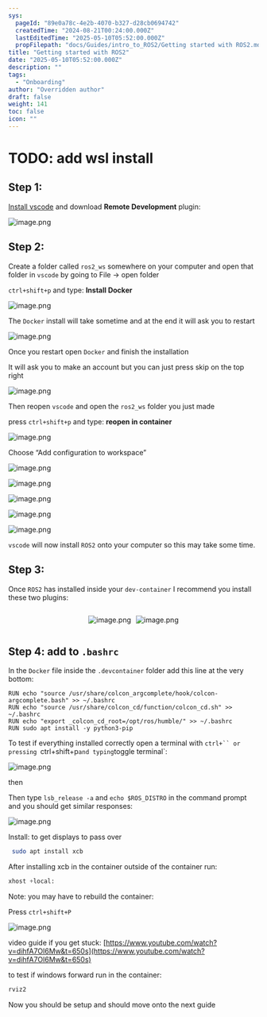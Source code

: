 ```yaml
---
sys:
  pageId: "89e0a78c-4e2b-4070-b327-d28cb0694742"
  createdTime: "2024-08-21T00:24:00.000Z"
  lastEditedTime: "2025-05-10T05:52:00.000Z"
  propFilepath: "docs/Guides/intro_to_ROS2/Getting started with ROS2.md"
title: "Getting started with ROS2"
date: "2025-05-10T05:52:00.000Z"
description: ""
tags:
  - "Onboarding"
author: "Overridden author"
draft: false
weight: 141
toc: false
icon: ""
---
```


# TODO: add wsl install

## Step 1:

[Install vscode](https://code.visualstudio.com/download) and download **Remote Development** plugin:

![image.png](https://prod-files-secure.s3.us-west-2.amazonaws.com/d518164a-d88e-44d1-a4ee-3adb3bd8bce0/efb52993-1881-4a40-b95e-6f020334f022/image.png?X-Amz-Algorithm=AWS4-HMAC-SHA256&X-Amz-Content-Sha256=UNSIGNED-PAYLOAD&X-Amz-Credential=ASIAZI2LB466YQ3KR645%2F20250624%2Fus-west-2%2Fs3%2Faws4_request&X-Amz-Date=20250624T210821Z&X-Amz-Expires=3600&X-Amz-Security-Token=IQoJb3JpZ2luX2VjEDwaCXVzLXdlc3QtMiJGMEQCIAfMhIrL6rOeDkgtLQFBCK2sVaBiRIiSS6%2FiyOmrNmHrAiBwXmnuzLyRsUl%2Bf0Kl6%2F%2BW3JuxVTN1SWUZX%2FxLYsibkir%2FAwg1EAAaDDYzNzQyMzE4MzgwNSIMuyoD78FWqVg%2Bh9DcKtwDsUOqUIlOhSVBmEH1oc3h6YKFkeFPiL7ksjvhgI2EiBZksNjrRXr%2F2IuImYJw5T5BZgucyhyUlAofvKsPBGdf6Lw8ZrBfTtyQL2OeQg4HhO0ozvgT6pz0jHh1PJSL5Nrcx2azHXTuMBepPrmAsc4Lwx3TZCs%2B5FpGU5VOlzLkHCA%2BO59bkqY3Zk41hg6KHQp9pRsgG1dsv8NhkCPOAGpODfH2i0U8i379xqXi2%2FyqKRGrJ9i2u4oq4XDaneYWWPj3k8IF1bqQG5gJ3HDql4M0PvGF3sdsaAZXRi5omyBBw%2BAzXRy%2B7Maic3Jj4kv7kP6dRIveAoUJblSIBMdwc1mZNvKg%2Fuw4QGy4skjhQ7obUnCorXpcGj%2F5HbOa%2Bkl9Abh09E4GB4b0JRACSK3eAmFGbeXTR8mNGZPxNerWt5C%2Frd9SueZ2bkK%2FvjTrfTYdwYL2mpRlHl%2B%2FBLcz2BcJ%2BGWsSMKl6GCZuBWF7jDUSwidF%2BY2KI7sYKPooRKuEj6SW%2BEWV4%2BP%2FI2Nh4%2FbUH4m2Dk3udxGmFr6q67FJ9SLgODQnAhgwSHGIYqa6agfVgjvOXbXumHIQiY%2FeqoOrLlVZ7vhQ5LowWrjhIenbxvEV0Kqalc1ewfur3BPR937Ll0wxYvswgY6pgG31efQJpoc6ZwrBcBsXHn02ABdsLToBB61Z4SeTA5IOs1T2KPiRoLAA5pSh2oacYJbBkRl9v7q9pHQvOfeMJmSth5weVJRmceOQUqak6WEeFzDyQDHcuX8P3HxTjZfAOPum6xm46cY1TYX9cntwWTpbQ8I7OiWK0IF1rs8UsISA8GTnErqy3R2Y9i5RxxxiNyL3FR6c7kYHDorkmm5mePcT6d1F9vY&X-Amz-Signature=526d598d7fba61d25572a389cd87c05605b07fedc6bf8ffc41a85644e5760387&X-Amz-SignedHeaders=host&x-amz-checksum-mode=ENABLED&x-id=GetObject)

## Step 2:

Create a folder called `ros2_ws` somewhere on your computer and open that folder in `vscode` by going to File → open folder 

`ctrl+shift+p` and type: **Install Docker**

![image.png](https://prod-files-secure.s3.us-west-2.amazonaws.com/d518164a-d88e-44d1-a4ee-3adb3bd8bce0/2269dc0e-1cd5-47ff-bceb-c04ad9b2eab0/image.png?X-Amz-Algorithm=AWS4-HMAC-SHA256&X-Amz-Content-Sha256=UNSIGNED-PAYLOAD&X-Amz-Credential=ASIAZI2LB466YQ3KR645%2F20250624%2Fus-west-2%2Fs3%2Faws4_request&X-Amz-Date=20250624T210821Z&X-Amz-Expires=3600&X-Amz-Security-Token=IQoJb3JpZ2luX2VjEDwaCXVzLXdlc3QtMiJGMEQCIAfMhIrL6rOeDkgtLQFBCK2sVaBiRIiSS6%2FiyOmrNmHrAiBwXmnuzLyRsUl%2Bf0Kl6%2F%2BW3JuxVTN1SWUZX%2FxLYsibkir%2FAwg1EAAaDDYzNzQyMzE4MzgwNSIMuyoD78FWqVg%2Bh9DcKtwDsUOqUIlOhSVBmEH1oc3h6YKFkeFPiL7ksjvhgI2EiBZksNjrRXr%2F2IuImYJw5T5BZgucyhyUlAofvKsPBGdf6Lw8ZrBfTtyQL2OeQg4HhO0ozvgT6pz0jHh1PJSL5Nrcx2azHXTuMBepPrmAsc4Lwx3TZCs%2B5FpGU5VOlzLkHCA%2BO59bkqY3Zk41hg6KHQp9pRsgG1dsv8NhkCPOAGpODfH2i0U8i379xqXi2%2FyqKRGrJ9i2u4oq4XDaneYWWPj3k8IF1bqQG5gJ3HDql4M0PvGF3sdsaAZXRi5omyBBw%2BAzXRy%2B7Maic3Jj4kv7kP6dRIveAoUJblSIBMdwc1mZNvKg%2Fuw4QGy4skjhQ7obUnCorXpcGj%2F5HbOa%2Bkl9Abh09E4GB4b0JRACSK3eAmFGbeXTR8mNGZPxNerWt5C%2Frd9SueZ2bkK%2FvjTrfTYdwYL2mpRlHl%2B%2FBLcz2BcJ%2BGWsSMKl6GCZuBWF7jDUSwidF%2BY2KI7sYKPooRKuEj6SW%2BEWV4%2BP%2FI2Nh4%2FbUH4m2Dk3udxGmFr6q67FJ9SLgODQnAhgwSHGIYqa6agfVgjvOXbXumHIQiY%2FeqoOrLlVZ7vhQ5LowWrjhIenbxvEV0Kqalc1ewfur3BPR937Ll0wxYvswgY6pgG31efQJpoc6ZwrBcBsXHn02ABdsLToBB61Z4SeTA5IOs1T2KPiRoLAA5pSh2oacYJbBkRl9v7q9pHQvOfeMJmSth5weVJRmceOQUqak6WEeFzDyQDHcuX8P3HxTjZfAOPum6xm46cY1TYX9cntwWTpbQ8I7OiWK0IF1rs8UsISA8GTnErqy3R2Y9i5RxxxiNyL3FR6c7kYHDorkmm5mePcT6d1F9vY&X-Amz-Signature=e7ea65fd875a209fca6ff543e7ec1232a2143a873d95741fc0c0ce115dd82b86&X-Amz-SignedHeaders=host&x-amz-checksum-mode=ENABLED&x-id=GetObject)

The `Docker` install will take sometime and at the end it will ask you to restart

![image.png](https://prod-files-secure.s3.us-west-2.amazonaws.com/d518164a-d88e-44d1-a4ee-3adb3bd8bce0/ed233f78-be33-4b1f-b89c-9c346c0e961e/image.png?X-Amz-Algorithm=AWS4-HMAC-SHA256&X-Amz-Content-Sha256=UNSIGNED-PAYLOAD&X-Amz-Credential=ASIAZI2LB466YQ3KR645%2F20250624%2Fus-west-2%2Fs3%2Faws4_request&X-Amz-Date=20250624T210821Z&X-Amz-Expires=3600&X-Amz-Security-Token=IQoJb3JpZ2luX2VjEDwaCXVzLXdlc3QtMiJGMEQCIAfMhIrL6rOeDkgtLQFBCK2sVaBiRIiSS6%2FiyOmrNmHrAiBwXmnuzLyRsUl%2Bf0Kl6%2F%2BW3JuxVTN1SWUZX%2FxLYsibkir%2FAwg1EAAaDDYzNzQyMzE4MzgwNSIMuyoD78FWqVg%2Bh9DcKtwDsUOqUIlOhSVBmEH1oc3h6YKFkeFPiL7ksjvhgI2EiBZksNjrRXr%2F2IuImYJw5T5BZgucyhyUlAofvKsPBGdf6Lw8ZrBfTtyQL2OeQg4HhO0ozvgT6pz0jHh1PJSL5Nrcx2azHXTuMBepPrmAsc4Lwx3TZCs%2B5FpGU5VOlzLkHCA%2BO59bkqY3Zk41hg6KHQp9pRsgG1dsv8NhkCPOAGpODfH2i0U8i379xqXi2%2FyqKRGrJ9i2u4oq4XDaneYWWPj3k8IF1bqQG5gJ3HDql4M0PvGF3sdsaAZXRi5omyBBw%2BAzXRy%2B7Maic3Jj4kv7kP6dRIveAoUJblSIBMdwc1mZNvKg%2Fuw4QGy4skjhQ7obUnCorXpcGj%2F5HbOa%2Bkl9Abh09E4GB4b0JRACSK3eAmFGbeXTR8mNGZPxNerWt5C%2Frd9SueZ2bkK%2FvjTrfTYdwYL2mpRlHl%2B%2FBLcz2BcJ%2BGWsSMKl6GCZuBWF7jDUSwidF%2BY2KI7sYKPooRKuEj6SW%2BEWV4%2BP%2FI2Nh4%2FbUH4m2Dk3udxGmFr6q67FJ9SLgODQnAhgwSHGIYqa6agfVgjvOXbXumHIQiY%2FeqoOrLlVZ7vhQ5LowWrjhIenbxvEV0Kqalc1ewfur3BPR937Ll0wxYvswgY6pgG31efQJpoc6ZwrBcBsXHn02ABdsLToBB61Z4SeTA5IOs1T2KPiRoLAA5pSh2oacYJbBkRl9v7q9pHQvOfeMJmSth5weVJRmceOQUqak6WEeFzDyQDHcuX8P3HxTjZfAOPum6xm46cY1TYX9cntwWTpbQ8I7OiWK0IF1rs8UsISA8GTnErqy3R2Y9i5RxxxiNyL3FR6c7kYHDorkmm5mePcT6d1F9vY&X-Amz-Signature=054f409b13fbfaaeb6b7caac47257349ff21cda417553420a42864b54850fe15&X-Amz-SignedHeaders=host&x-amz-checksum-mode=ENABLED&x-id=GetObject)

Once you restart open `Docker` and finish the installation

It will ask you to make an account but you can just press skip on the top right

![image.png](https://prod-files-secure.s3.us-west-2.amazonaws.com/d518164a-d88e-44d1-a4ee-3adb3bd8bce0/21010ad9-1659-4fd9-9f59-9932a09b2a3d/image.png?X-Amz-Algorithm=AWS4-HMAC-SHA256&X-Amz-Content-Sha256=UNSIGNED-PAYLOAD&X-Amz-Credential=ASIAZI2LB466YQ3KR645%2F20250624%2Fus-west-2%2Fs3%2Faws4_request&X-Amz-Date=20250624T210821Z&X-Amz-Expires=3600&X-Amz-Security-Token=IQoJb3JpZ2luX2VjEDwaCXVzLXdlc3QtMiJGMEQCIAfMhIrL6rOeDkgtLQFBCK2sVaBiRIiSS6%2FiyOmrNmHrAiBwXmnuzLyRsUl%2Bf0Kl6%2F%2BW3JuxVTN1SWUZX%2FxLYsibkir%2FAwg1EAAaDDYzNzQyMzE4MzgwNSIMuyoD78FWqVg%2Bh9DcKtwDsUOqUIlOhSVBmEH1oc3h6YKFkeFPiL7ksjvhgI2EiBZksNjrRXr%2F2IuImYJw5T5BZgucyhyUlAofvKsPBGdf6Lw8ZrBfTtyQL2OeQg4HhO0ozvgT6pz0jHh1PJSL5Nrcx2azHXTuMBepPrmAsc4Lwx3TZCs%2B5FpGU5VOlzLkHCA%2BO59bkqY3Zk41hg6KHQp9pRsgG1dsv8NhkCPOAGpODfH2i0U8i379xqXi2%2FyqKRGrJ9i2u4oq4XDaneYWWPj3k8IF1bqQG5gJ3HDql4M0PvGF3sdsaAZXRi5omyBBw%2BAzXRy%2B7Maic3Jj4kv7kP6dRIveAoUJblSIBMdwc1mZNvKg%2Fuw4QGy4skjhQ7obUnCorXpcGj%2F5HbOa%2Bkl9Abh09E4GB4b0JRACSK3eAmFGbeXTR8mNGZPxNerWt5C%2Frd9SueZ2bkK%2FvjTrfTYdwYL2mpRlHl%2B%2FBLcz2BcJ%2BGWsSMKl6GCZuBWF7jDUSwidF%2BY2KI7sYKPooRKuEj6SW%2BEWV4%2BP%2FI2Nh4%2FbUH4m2Dk3udxGmFr6q67FJ9SLgODQnAhgwSHGIYqa6agfVgjvOXbXumHIQiY%2FeqoOrLlVZ7vhQ5LowWrjhIenbxvEV0Kqalc1ewfur3BPR937Ll0wxYvswgY6pgG31efQJpoc6ZwrBcBsXHn02ABdsLToBB61Z4SeTA5IOs1T2KPiRoLAA5pSh2oacYJbBkRl9v7q9pHQvOfeMJmSth5weVJRmceOQUqak6WEeFzDyQDHcuX8P3HxTjZfAOPum6xm46cY1TYX9cntwWTpbQ8I7OiWK0IF1rs8UsISA8GTnErqy3R2Y9i5RxxxiNyL3FR6c7kYHDorkmm5mePcT6d1F9vY&X-Amz-Signature=64e0f17ce8786beaba69286c35ff93f15a4ddb4265ba981856c75d567133a3cb&X-Amz-SignedHeaders=host&x-amz-checksum-mode=ENABLED&x-id=GetObject)

Then reopen `vscode` and open the `ros2_ws` folder you just made

press `ctrl+shift+p` and type: **reopen in container**

![image.png](https://prod-files-secure.s3.us-west-2.amazonaws.com/d518164a-d88e-44d1-a4ee-3adb3bd8bce0/4e93b8c2-41ad-488c-8095-c74205196118/image.png?X-Amz-Algorithm=AWS4-HMAC-SHA256&X-Amz-Content-Sha256=UNSIGNED-PAYLOAD&X-Amz-Credential=ASIAZI2LB466YQ3KR645%2F20250624%2Fus-west-2%2Fs3%2Faws4_request&X-Amz-Date=20250624T210821Z&X-Amz-Expires=3600&X-Amz-Security-Token=IQoJb3JpZ2luX2VjEDwaCXVzLXdlc3QtMiJGMEQCIAfMhIrL6rOeDkgtLQFBCK2sVaBiRIiSS6%2FiyOmrNmHrAiBwXmnuzLyRsUl%2Bf0Kl6%2F%2BW3JuxVTN1SWUZX%2FxLYsibkir%2FAwg1EAAaDDYzNzQyMzE4MzgwNSIMuyoD78FWqVg%2Bh9DcKtwDsUOqUIlOhSVBmEH1oc3h6YKFkeFPiL7ksjvhgI2EiBZksNjrRXr%2F2IuImYJw5T5BZgucyhyUlAofvKsPBGdf6Lw8ZrBfTtyQL2OeQg4HhO0ozvgT6pz0jHh1PJSL5Nrcx2azHXTuMBepPrmAsc4Lwx3TZCs%2B5FpGU5VOlzLkHCA%2BO59bkqY3Zk41hg6KHQp9pRsgG1dsv8NhkCPOAGpODfH2i0U8i379xqXi2%2FyqKRGrJ9i2u4oq4XDaneYWWPj3k8IF1bqQG5gJ3HDql4M0PvGF3sdsaAZXRi5omyBBw%2BAzXRy%2B7Maic3Jj4kv7kP6dRIveAoUJblSIBMdwc1mZNvKg%2Fuw4QGy4skjhQ7obUnCorXpcGj%2F5HbOa%2Bkl9Abh09E4GB4b0JRACSK3eAmFGbeXTR8mNGZPxNerWt5C%2Frd9SueZ2bkK%2FvjTrfTYdwYL2mpRlHl%2B%2FBLcz2BcJ%2BGWsSMKl6GCZuBWF7jDUSwidF%2BY2KI7sYKPooRKuEj6SW%2BEWV4%2BP%2FI2Nh4%2FbUH4m2Dk3udxGmFr6q67FJ9SLgODQnAhgwSHGIYqa6agfVgjvOXbXumHIQiY%2FeqoOrLlVZ7vhQ5LowWrjhIenbxvEV0Kqalc1ewfur3BPR937Ll0wxYvswgY6pgG31efQJpoc6ZwrBcBsXHn02ABdsLToBB61Z4SeTA5IOs1T2KPiRoLAA5pSh2oacYJbBkRl9v7q9pHQvOfeMJmSth5weVJRmceOQUqak6WEeFzDyQDHcuX8P3HxTjZfAOPum6xm46cY1TYX9cntwWTpbQ8I7OiWK0IF1rs8UsISA8GTnErqy3R2Y9i5RxxxiNyL3FR6c7kYHDorkmm5mePcT6d1F9vY&X-Amz-Signature=cde20631b7ba51d28a4900e98310fc8eb511b5729dfdbb93310166c230d0c2ed&X-Amz-SignedHeaders=host&x-amz-checksum-mode=ENABLED&x-id=GetObject)

Choose “Add configuration to workspace”

![image.png](https://prod-files-secure.s3.us-west-2.amazonaws.com/d518164a-d88e-44d1-a4ee-3adb3bd8bce0/9560b282-5060-4989-ba37-97e7b2c22476/image.png?X-Amz-Algorithm=AWS4-HMAC-SHA256&X-Amz-Content-Sha256=UNSIGNED-PAYLOAD&X-Amz-Credential=ASIAZI2LB466YQ3KR645%2F20250624%2Fus-west-2%2Fs3%2Faws4_request&X-Amz-Date=20250624T210821Z&X-Amz-Expires=3600&X-Amz-Security-Token=IQoJb3JpZ2luX2VjEDwaCXVzLXdlc3QtMiJGMEQCIAfMhIrL6rOeDkgtLQFBCK2sVaBiRIiSS6%2FiyOmrNmHrAiBwXmnuzLyRsUl%2Bf0Kl6%2F%2BW3JuxVTN1SWUZX%2FxLYsibkir%2FAwg1EAAaDDYzNzQyMzE4MzgwNSIMuyoD78FWqVg%2Bh9DcKtwDsUOqUIlOhSVBmEH1oc3h6YKFkeFPiL7ksjvhgI2EiBZksNjrRXr%2F2IuImYJw5T5BZgucyhyUlAofvKsPBGdf6Lw8ZrBfTtyQL2OeQg4HhO0ozvgT6pz0jHh1PJSL5Nrcx2azHXTuMBepPrmAsc4Lwx3TZCs%2B5FpGU5VOlzLkHCA%2BO59bkqY3Zk41hg6KHQp9pRsgG1dsv8NhkCPOAGpODfH2i0U8i379xqXi2%2FyqKRGrJ9i2u4oq4XDaneYWWPj3k8IF1bqQG5gJ3HDql4M0PvGF3sdsaAZXRi5omyBBw%2BAzXRy%2B7Maic3Jj4kv7kP6dRIveAoUJblSIBMdwc1mZNvKg%2Fuw4QGy4skjhQ7obUnCorXpcGj%2F5HbOa%2Bkl9Abh09E4GB4b0JRACSK3eAmFGbeXTR8mNGZPxNerWt5C%2Frd9SueZ2bkK%2FvjTrfTYdwYL2mpRlHl%2B%2FBLcz2BcJ%2BGWsSMKl6GCZuBWF7jDUSwidF%2BY2KI7sYKPooRKuEj6SW%2BEWV4%2BP%2FI2Nh4%2FbUH4m2Dk3udxGmFr6q67FJ9SLgODQnAhgwSHGIYqa6agfVgjvOXbXumHIQiY%2FeqoOrLlVZ7vhQ5LowWrjhIenbxvEV0Kqalc1ewfur3BPR937Ll0wxYvswgY6pgG31efQJpoc6ZwrBcBsXHn02ABdsLToBB61Z4SeTA5IOs1T2KPiRoLAA5pSh2oacYJbBkRl9v7q9pHQvOfeMJmSth5weVJRmceOQUqak6WEeFzDyQDHcuX8P3HxTjZfAOPum6xm46cY1TYX9cntwWTpbQ8I7OiWK0IF1rs8UsISA8GTnErqy3R2Y9i5RxxxiNyL3FR6c7kYHDorkmm5mePcT6d1F9vY&X-Amz-Signature=85f9a201c6024b09a8c4329879cf23cfe7fcb7d3ed7613661e75af6c37d15baf&X-Amz-SignedHeaders=host&x-amz-checksum-mode=ENABLED&x-id=GetObject)

![image.png](https://prod-files-secure.s3.us-west-2.amazonaws.com/d518164a-d88e-44d1-a4ee-3adb3bd8bce0/2ee63f81-886b-48e8-a553-dc6e5eac99e4/image.png?X-Amz-Algorithm=AWS4-HMAC-SHA256&X-Amz-Content-Sha256=UNSIGNED-PAYLOAD&X-Amz-Credential=ASIAZI2LB466YQ3KR645%2F20250624%2Fus-west-2%2Fs3%2Faws4_request&X-Amz-Date=20250624T210821Z&X-Amz-Expires=3600&X-Amz-Security-Token=IQoJb3JpZ2luX2VjEDwaCXVzLXdlc3QtMiJGMEQCIAfMhIrL6rOeDkgtLQFBCK2sVaBiRIiSS6%2FiyOmrNmHrAiBwXmnuzLyRsUl%2Bf0Kl6%2F%2BW3JuxVTN1SWUZX%2FxLYsibkir%2FAwg1EAAaDDYzNzQyMzE4MzgwNSIMuyoD78FWqVg%2Bh9DcKtwDsUOqUIlOhSVBmEH1oc3h6YKFkeFPiL7ksjvhgI2EiBZksNjrRXr%2F2IuImYJw5T5BZgucyhyUlAofvKsPBGdf6Lw8ZrBfTtyQL2OeQg4HhO0ozvgT6pz0jHh1PJSL5Nrcx2azHXTuMBepPrmAsc4Lwx3TZCs%2B5FpGU5VOlzLkHCA%2BO59bkqY3Zk41hg6KHQp9pRsgG1dsv8NhkCPOAGpODfH2i0U8i379xqXi2%2FyqKRGrJ9i2u4oq4XDaneYWWPj3k8IF1bqQG5gJ3HDql4M0PvGF3sdsaAZXRi5omyBBw%2BAzXRy%2B7Maic3Jj4kv7kP6dRIveAoUJblSIBMdwc1mZNvKg%2Fuw4QGy4skjhQ7obUnCorXpcGj%2F5HbOa%2Bkl9Abh09E4GB4b0JRACSK3eAmFGbeXTR8mNGZPxNerWt5C%2Frd9SueZ2bkK%2FvjTrfTYdwYL2mpRlHl%2B%2FBLcz2BcJ%2BGWsSMKl6GCZuBWF7jDUSwidF%2BY2KI7sYKPooRKuEj6SW%2BEWV4%2BP%2FI2Nh4%2FbUH4m2Dk3udxGmFr6q67FJ9SLgODQnAhgwSHGIYqa6agfVgjvOXbXumHIQiY%2FeqoOrLlVZ7vhQ5LowWrjhIenbxvEV0Kqalc1ewfur3BPR937Ll0wxYvswgY6pgG31efQJpoc6ZwrBcBsXHn02ABdsLToBB61Z4SeTA5IOs1T2KPiRoLAA5pSh2oacYJbBkRl9v7q9pHQvOfeMJmSth5weVJRmceOQUqak6WEeFzDyQDHcuX8P3HxTjZfAOPum6xm46cY1TYX9cntwWTpbQ8I7OiWK0IF1rs8UsISA8GTnErqy3R2Y9i5RxxxiNyL3FR6c7kYHDorkmm5mePcT6d1F9vY&X-Amz-Signature=474677633971117844832d42c9b7be103718a731e06f0dc9e4c60a5f62755229&X-Amz-SignedHeaders=host&x-amz-checksum-mode=ENABLED&x-id=GetObject)

![image.png](https://prod-files-secure.s3.us-west-2.amazonaws.com/d518164a-d88e-44d1-a4ee-3adb3bd8bce0/ae1580b2-b048-407e-aed9-b584224a7a04/image.png?X-Amz-Algorithm=AWS4-HMAC-SHA256&X-Amz-Content-Sha256=UNSIGNED-PAYLOAD&X-Amz-Credential=ASIAZI2LB466YQ3KR645%2F20250624%2Fus-west-2%2Fs3%2Faws4_request&X-Amz-Date=20250624T210821Z&X-Amz-Expires=3600&X-Amz-Security-Token=IQoJb3JpZ2luX2VjEDwaCXVzLXdlc3QtMiJGMEQCIAfMhIrL6rOeDkgtLQFBCK2sVaBiRIiSS6%2FiyOmrNmHrAiBwXmnuzLyRsUl%2Bf0Kl6%2F%2BW3JuxVTN1SWUZX%2FxLYsibkir%2FAwg1EAAaDDYzNzQyMzE4MzgwNSIMuyoD78FWqVg%2Bh9DcKtwDsUOqUIlOhSVBmEH1oc3h6YKFkeFPiL7ksjvhgI2EiBZksNjrRXr%2F2IuImYJw5T5BZgucyhyUlAofvKsPBGdf6Lw8ZrBfTtyQL2OeQg4HhO0ozvgT6pz0jHh1PJSL5Nrcx2azHXTuMBepPrmAsc4Lwx3TZCs%2B5FpGU5VOlzLkHCA%2BO59bkqY3Zk41hg6KHQp9pRsgG1dsv8NhkCPOAGpODfH2i0U8i379xqXi2%2FyqKRGrJ9i2u4oq4XDaneYWWPj3k8IF1bqQG5gJ3HDql4M0PvGF3sdsaAZXRi5omyBBw%2BAzXRy%2B7Maic3Jj4kv7kP6dRIveAoUJblSIBMdwc1mZNvKg%2Fuw4QGy4skjhQ7obUnCorXpcGj%2F5HbOa%2Bkl9Abh09E4GB4b0JRACSK3eAmFGbeXTR8mNGZPxNerWt5C%2Frd9SueZ2bkK%2FvjTrfTYdwYL2mpRlHl%2B%2FBLcz2BcJ%2BGWsSMKl6GCZuBWF7jDUSwidF%2BY2KI7sYKPooRKuEj6SW%2BEWV4%2BP%2FI2Nh4%2FbUH4m2Dk3udxGmFr6q67FJ9SLgODQnAhgwSHGIYqa6agfVgjvOXbXumHIQiY%2FeqoOrLlVZ7vhQ5LowWrjhIenbxvEV0Kqalc1ewfur3BPR937Ll0wxYvswgY6pgG31efQJpoc6ZwrBcBsXHn02ABdsLToBB61Z4SeTA5IOs1T2KPiRoLAA5pSh2oacYJbBkRl9v7q9pHQvOfeMJmSth5weVJRmceOQUqak6WEeFzDyQDHcuX8P3HxTjZfAOPum6xm46cY1TYX9cntwWTpbQ8I7OiWK0IF1rs8UsISA8GTnErqy3R2Y9i5RxxxiNyL3FR6c7kYHDorkmm5mePcT6d1F9vY&X-Amz-Signature=5f460564277f7b5e97fe5106e2faf785db3a8debfefbbf689ed68219733e2fe6&X-Amz-SignedHeaders=host&x-amz-checksum-mode=ENABLED&x-id=GetObject)

![image.png](https://prod-files-secure.s3.us-west-2.amazonaws.com/d518164a-d88e-44d1-a4ee-3adb3bd8bce0/53255b28-f75e-430f-b9e3-c0ac8577e42b/image.png?X-Amz-Algorithm=AWS4-HMAC-SHA256&X-Amz-Content-Sha256=UNSIGNED-PAYLOAD&X-Amz-Credential=ASIAZI2LB466YQ3KR645%2F20250624%2Fus-west-2%2Fs3%2Faws4_request&X-Amz-Date=20250624T210821Z&X-Amz-Expires=3600&X-Amz-Security-Token=IQoJb3JpZ2luX2VjEDwaCXVzLXdlc3QtMiJGMEQCIAfMhIrL6rOeDkgtLQFBCK2sVaBiRIiSS6%2FiyOmrNmHrAiBwXmnuzLyRsUl%2Bf0Kl6%2F%2BW3JuxVTN1SWUZX%2FxLYsibkir%2FAwg1EAAaDDYzNzQyMzE4MzgwNSIMuyoD78FWqVg%2Bh9DcKtwDsUOqUIlOhSVBmEH1oc3h6YKFkeFPiL7ksjvhgI2EiBZksNjrRXr%2F2IuImYJw5T5BZgucyhyUlAofvKsPBGdf6Lw8ZrBfTtyQL2OeQg4HhO0ozvgT6pz0jHh1PJSL5Nrcx2azHXTuMBepPrmAsc4Lwx3TZCs%2B5FpGU5VOlzLkHCA%2BO59bkqY3Zk41hg6KHQp9pRsgG1dsv8NhkCPOAGpODfH2i0U8i379xqXi2%2FyqKRGrJ9i2u4oq4XDaneYWWPj3k8IF1bqQG5gJ3HDql4M0PvGF3sdsaAZXRi5omyBBw%2BAzXRy%2B7Maic3Jj4kv7kP6dRIveAoUJblSIBMdwc1mZNvKg%2Fuw4QGy4skjhQ7obUnCorXpcGj%2F5HbOa%2Bkl9Abh09E4GB4b0JRACSK3eAmFGbeXTR8mNGZPxNerWt5C%2Frd9SueZ2bkK%2FvjTrfTYdwYL2mpRlHl%2B%2FBLcz2BcJ%2BGWsSMKl6GCZuBWF7jDUSwidF%2BY2KI7sYKPooRKuEj6SW%2BEWV4%2BP%2FI2Nh4%2FbUH4m2Dk3udxGmFr6q67FJ9SLgODQnAhgwSHGIYqa6agfVgjvOXbXumHIQiY%2FeqoOrLlVZ7vhQ5LowWrjhIenbxvEV0Kqalc1ewfur3BPR937Ll0wxYvswgY6pgG31efQJpoc6ZwrBcBsXHn02ABdsLToBB61Z4SeTA5IOs1T2KPiRoLAA5pSh2oacYJbBkRl9v7q9pHQvOfeMJmSth5weVJRmceOQUqak6WEeFzDyQDHcuX8P3HxTjZfAOPum6xm46cY1TYX9cntwWTpbQ8I7OiWK0IF1rs8UsISA8GTnErqy3R2Y9i5RxxxiNyL3FR6c7kYHDorkmm5mePcT6d1F9vY&X-Amz-Signature=1ee3078b2e63fc741d569840f5156bfb6075dc66ae68ebfdc63113ad0b9c25b3&X-Amz-SignedHeaders=host&x-amz-checksum-mode=ENABLED&x-id=GetObject)

![image.png](https://prod-files-secure.s3.us-west-2.amazonaws.com/d518164a-d88e-44d1-a4ee-3adb3bd8bce0/7c562767-5af9-4ffb-97d1-327bcdf4ee00/image.png?X-Amz-Algorithm=AWS4-HMAC-SHA256&X-Amz-Content-Sha256=UNSIGNED-PAYLOAD&X-Amz-Credential=ASIAZI2LB466YQ3KR645%2F20250624%2Fus-west-2%2Fs3%2Faws4_request&X-Amz-Date=20250624T210821Z&X-Amz-Expires=3600&X-Amz-Security-Token=IQoJb3JpZ2luX2VjEDwaCXVzLXdlc3QtMiJGMEQCIAfMhIrL6rOeDkgtLQFBCK2sVaBiRIiSS6%2FiyOmrNmHrAiBwXmnuzLyRsUl%2Bf0Kl6%2F%2BW3JuxVTN1SWUZX%2FxLYsibkir%2FAwg1EAAaDDYzNzQyMzE4MzgwNSIMuyoD78FWqVg%2Bh9DcKtwDsUOqUIlOhSVBmEH1oc3h6YKFkeFPiL7ksjvhgI2EiBZksNjrRXr%2F2IuImYJw5T5BZgucyhyUlAofvKsPBGdf6Lw8ZrBfTtyQL2OeQg4HhO0ozvgT6pz0jHh1PJSL5Nrcx2azHXTuMBepPrmAsc4Lwx3TZCs%2B5FpGU5VOlzLkHCA%2BO59bkqY3Zk41hg6KHQp9pRsgG1dsv8NhkCPOAGpODfH2i0U8i379xqXi2%2FyqKRGrJ9i2u4oq4XDaneYWWPj3k8IF1bqQG5gJ3HDql4M0PvGF3sdsaAZXRi5omyBBw%2BAzXRy%2B7Maic3Jj4kv7kP6dRIveAoUJblSIBMdwc1mZNvKg%2Fuw4QGy4skjhQ7obUnCorXpcGj%2F5HbOa%2Bkl9Abh09E4GB4b0JRACSK3eAmFGbeXTR8mNGZPxNerWt5C%2Frd9SueZ2bkK%2FvjTrfTYdwYL2mpRlHl%2B%2FBLcz2BcJ%2BGWsSMKl6GCZuBWF7jDUSwidF%2BY2KI7sYKPooRKuEj6SW%2BEWV4%2BP%2FI2Nh4%2FbUH4m2Dk3udxGmFr6q67FJ9SLgODQnAhgwSHGIYqa6agfVgjvOXbXumHIQiY%2FeqoOrLlVZ7vhQ5LowWrjhIenbxvEV0Kqalc1ewfur3BPR937Ll0wxYvswgY6pgG31efQJpoc6ZwrBcBsXHn02ABdsLToBB61Z4SeTA5IOs1T2KPiRoLAA5pSh2oacYJbBkRl9v7q9pHQvOfeMJmSth5weVJRmceOQUqak6WEeFzDyQDHcuX8P3HxTjZfAOPum6xm46cY1TYX9cntwWTpbQ8I7OiWK0IF1rs8UsISA8GTnErqy3R2Y9i5RxxxiNyL3FR6c7kYHDorkmm5mePcT6d1F9vY&X-Amz-Signature=18420503e7300c2972fa82aad571a2ba7f56fa9f146edfeb48dd56db94b761e7&X-Amz-SignedHeaders=host&x-amz-checksum-mode=ENABLED&x-id=GetObject)

`vscode` will now install `ROS2` onto your computer so this may take some time.

## Step 3:

Once `ROS2` has installed inside your `dev-container` I recommend you install these two plugins:

<div style="display: flex;flex-direction: row; column-gap:10px; max-width: 630px;justify-content: center;">
<div>

![image.png](https://prod-files-secure.s3.us-west-2.amazonaws.com/d518164a-d88e-44d1-a4ee-3adb3bd8bce0/3fc3d550-5a54-4ba1-ba6b-faa01cdb7369/image.png?X-Amz-Algorithm=AWS4-HMAC-SHA256&X-Amz-Content-Sha256=UNSIGNED-PAYLOAD&X-Amz-Credential=ASIAZI2LB466SGDZ2ZAV%2F20250624%2Fus-west-2%2Fs3%2Faws4_request&X-Amz-Date=20250624T210822Z&X-Amz-Expires=3600&X-Amz-Security-Token=IQoJb3JpZ2luX2VjEDwaCXVzLXdlc3QtMiJHMEUCIBllsiglLLlS3IpkfkITJ9dcKH%2BxCn5j0wNVcqfHI240AiEA8YFMEYx8LA0icE3kyLn%2BXPUWMVbF5F58EcgJMcVcbk0q%2FwMINRAAGgw2Mzc0MjMxODM4MDUiDAK9pnkuWQ2wR%2F1aKCrcAwj9Gh4IQDhTnqMgNNcgXTkCsHdYT0m%2B42bmIPhaJO2k%2BtP0mfo%2BU4V8TYTVPk7mmwmZ1yD31bGHpE3D5YUwcyW4lB5Olx8iytzM059yZkO6%2FYp%2BvCTJKoAYRD78RKIUBGjzKaUVfQoPmD%2BJxTWsdq00CgTg4AQMI7lrcEX9N9RPDTAF7arkAA2jTek8pcHY0%2F6SFX3Y%2FL7hQDnat5mMWKj%2FkahceQr5%2FxLsfcT1gvKqV6V2yvGE%2F46EsMFDwL9xu6P7i9YAKgDqiKSlv0crq%2FF8bq5hSV0hmP9pCrEdsLGYTO7451ZuwGRyw8bEhiWpfB%2Bi3I1hWj6o5R0AyOYiJZgBP9Lh%2BT6GlRnL9ErsK76%2Bfd1AFcWdobkBTK7Vfns%2BESb5SdsxG2WbCDzJ6YeUEu2emugJ5pEGHVyhRfq735X4g74LVbeVuSi%2BLDSvlSYYzTwWXwnFeOjRap%2Fyvk9N2gn8Ek3kpOgQLEgAALI3IhIyJ6x3hoSwCIBgN%2ByiWIESKaNv%2BaH45skwH5aJwk1xQXmkNxrustyKEzDXvI2O2PWn5ejkzbkQwAYPOUD1eu7M376WgerDocTI0ileWvvxGa62zgq1%2FqGiJVv8QrDkQJu%2Ba5qml3e2Uar6jv9aMM%2BL7MIGOqUB8DGfTCV9edtIlnJJvhbWhNFWNs3BgfCvR1zTGNSWj74M5%2BpgFDuKwMYzMGlhAu4C7TK40gGLoFrMcJtUYnt4TdECNlMYd6Oa5rDcXRzgl1FEZVmcJkq9hIF7qAiZNGjQodXKkygv9WtxKSpSH4VKYB3gV%2F%2F0rusSGFJ%2F337ZnzmFETJ1s4Dg%2B8Lvq5Ps1fXrMkaa61hjRzEn5yc%2FTjuQWuY02Emr&X-Amz-Signature=414ecc03ccdbd67e26f896a36cf86f7914c305b15c40c572fa37dd9beadd762a&X-Amz-SignedHeaders=host&x-amz-checksum-mode=ENABLED&x-id=GetObject)

</div>
<div>

![image.png](https://prod-files-secure.s3.us-west-2.amazonaws.com/d518164a-d88e-44d1-a4ee-3adb3bd8bce0/d994cc66-13c2-4093-a5a3-f84cf4601a82/image.png?X-Amz-Algorithm=AWS4-HMAC-SHA256&X-Amz-Content-Sha256=UNSIGNED-PAYLOAD&X-Amz-Credential=ASIAZI2LB466VCUT4LMU%2F20250624%2Fus-west-2%2Fs3%2Faws4_request&X-Amz-Date=20250624T210823Z&X-Amz-Expires=3600&X-Amz-Security-Token=IQoJb3JpZ2luX2VjEDwaCXVzLXdlc3QtMiJGMEQCIFibKETih3Ge%2BmoA6wV8MQrxO7aYdJJL3aKYPo80tCVDAiBeXhz7%2BR7EQbH8viOolyTO0Eb0WJP%2Ft6oFOQrBuu5pOyr%2FAwg1EAAaDDYzNzQyMzE4MzgwNSIMhyiAblw02EITGhzxKtwDQfuAskOsaVEhHpl7uTZzwXD6%2FtDjjVjUCm9kgbBKdlxQBfsXFe1lDTNknlCEnKu685fhUwIbFX%2BjY%2BU3VRtrhUbMlVxCinXOnzSbRRgv3BL5bwhUMoXFMDt80rxVb0PVjwVf2AMEdn7U8WI%2BT1RMDu%2FtDrtCZAYkLD%2F87OHAGmc8oF4D4%2FtRky%2B0Wxk01y0dProfLFd4urD1%2FQPpqzUAKZdeizjMjppusgcXoEhLco3kNitO0NDh%2BUd612GGjmXfmc5mK1IQFknOKRFxSQkiBqQV4hZ9LT8yYQFq7y7s1s7lBP725UQ8r7V%2BL9BtySLDYSryo2vrK%2FTA5avFCXjGGLsKeuP7GBP%2Ba2uFDfD1x%2Bu1NW3pF6qTPRKddk3CbUXyP%2BxRnQ23%2Fl72qCJo%2FyMolhJGv7m9Q%2FKvXl3mBJVQR%2FUmatPWOFwYQmgxKyvUJP0nEmKYA1IKxppb3MK2FRvkZXoenmWHxQO%2Bo3a9YQk1KxXX%2BdaZ5x36hUet78NV4WJlAt4HM1h0jm2pjblDWscT7g129degHpb7kS4c%2BVwoKhN8AOEfEFCy1LT2hkxMLb1VuoU%2FxUZsQWr304YbsHbx%2F7feGRPpiN4txOxQHb5Mr5AiTg9qmsqBi4%2FKwJwws4zswgY6pgEfRyW0dlTID2kxi4es1bVxJUCuXeS9BAFsYxbqV%2FcHpjJT5bmu7zaBQmbzDLy7AHp8H5diToTF6zpH4n%2FUNfnw4RnC3ESlsArGHc4fpBSZOxlwa2wr3GkQqRwMucUajNk25OVICyKVAm%2FzXib7tivDKE14d11zh4Oxcn%2FWsNbX3iI6bNYStS%2Fb%2F3f1iEQf1mQTdCzFxDSX3rSwupxHdXzBUnR86at4&X-Amz-Signature=c164027a0c6f48412ef6f00b0a361ed6c8664e5a656910500b74b9e3a20ba2b3&X-Amz-SignedHeaders=host&x-amz-checksum-mode=ENABLED&x-id=GetObject)

</div>
</div>

## Step 4: add to `.bashrc`

In the `Docker` file inside the `.devcontainer` folder add this line at the very bottom: 

```docker
RUN echo "source /usr/share/colcon_argcomplete/hook/colcon-argcomplete.bash" >> ~/.bashrc
RUN echo "source /usr/share/colcon_cd/function/colcon_cd.sh" >> ~/.bashrc
RUN echo "export _colcon_cd_root=/opt/ros/humble/" >> ~/.bashrc
RUN sudo apt install -y python3-pip 
```

To test if everything installed correctly open a terminal with `ctrl+`` or pressing `ctrl+shift+p` and typing `toggle terminal`:

![image.png](https://prod-files-secure.s3.us-west-2.amazonaws.com/d518164a-d88e-44d1-a4ee-3adb3bd8bce0/6a4943d8-b04e-4c02-9a58-775f3384d1a5/image.png?X-Amz-Algorithm=AWS4-HMAC-SHA256&X-Amz-Content-Sha256=UNSIGNED-PAYLOAD&X-Amz-Credential=ASIAZI2LB466YQ3KR645%2F20250624%2Fus-west-2%2Fs3%2Faws4_request&X-Amz-Date=20250624T210821Z&X-Amz-Expires=3600&X-Amz-Security-Token=IQoJb3JpZ2luX2VjEDwaCXVzLXdlc3QtMiJGMEQCIAfMhIrL6rOeDkgtLQFBCK2sVaBiRIiSS6%2FiyOmrNmHrAiBwXmnuzLyRsUl%2Bf0Kl6%2F%2BW3JuxVTN1SWUZX%2FxLYsibkir%2FAwg1EAAaDDYzNzQyMzE4MzgwNSIMuyoD78FWqVg%2Bh9DcKtwDsUOqUIlOhSVBmEH1oc3h6YKFkeFPiL7ksjvhgI2EiBZksNjrRXr%2F2IuImYJw5T5BZgucyhyUlAofvKsPBGdf6Lw8ZrBfTtyQL2OeQg4HhO0ozvgT6pz0jHh1PJSL5Nrcx2azHXTuMBepPrmAsc4Lwx3TZCs%2B5FpGU5VOlzLkHCA%2BO59bkqY3Zk41hg6KHQp9pRsgG1dsv8NhkCPOAGpODfH2i0U8i379xqXi2%2FyqKRGrJ9i2u4oq4XDaneYWWPj3k8IF1bqQG5gJ3HDql4M0PvGF3sdsaAZXRi5omyBBw%2BAzXRy%2B7Maic3Jj4kv7kP6dRIveAoUJblSIBMdwc1mZNvKg%2Fuw4QGy4skjhQ7obUnCorXpcGj%2F5HbOa%2Bkl9Abh09E4GB4b0JRACSK3eAmFGbeXTR8mNGZPxNerWt5C%2Frd9SueZ2bkK%2FvjTrfTYdwYL2mpRlHl%2B%2FBLcz2BcJ%2BGWsSMKl6GCZuBWF7jDUSwidF%2BY2KI7sYKPooRKuEj6SW%2BEWV4%2BP%2FI2Nh4%2FbUH4m2Dk3udxGmFr6q67FJ9SLgODQnAhgwSHGIYqa6agfVgjvOXbXumHIQiY%2FeqoOrLlVZ7vhQ5LowWrjhIenbxvEV0Kqalc1ewfur3BPR937Ll0wxYvswgY6pgG31efQJpoc6ZwrBcBsXHn02ABdsLToBB61Z4SeTA5IOs1T2KPiRoLAA5pSh2oacYJbBkRl9v7q9pHQvOfeMJmSth5weVJRmceOQUqak6WEeFzDyQDHcuX8P3HxTjZfAOPum6xm46cY1TYX9cntwWTpbQ8I7OiWK0IF1rs8UsISA8GTnErqy3R2Y9i5RxxxiNyL3FR6c7kYHDorkmm5mePcT6d1F9vY&X-Amz-Signature=82b2c683c89ef3d266a3d3886025fb666cd24bab9c179f166d2b8a9c494f2aeb&X-Amz-SignedHeaders=host&x-amz-checksum-mode=ENABLED&x-id=GetObject)

then 

Then type `lsb_release -a` and `echo $ROS_DISTRO` in the command prompt and you should get similar responses:

![image.png](https://prod-files-secure.s3.us-west-2.amazonaws.com/d518164a-d88e-44d1-a4ee-3adb3bd8bce0/3e635dec-a805-4e85-8b9e-d000e5b71a4e/image.png?X-Amz-Algorithm=AWS4-HMAC-SHA256&X-Amz-Content-Sha256=UNSIGNED-PAYLOAD&X-Amz-Credential=ASIAZI2LB466YQ3KR645%2F20250624%2Fus-west-2%2Fs3%2Faws4_request&X-Amz-Date=20250624T210821Z&X-Amz-Expires=3600&X-Amz-Security-Token=IQoJb3JpZ2luX2VjEDwaCXVzLXdlc3QtMiJGMEQCIAfMhIrL6rOeDkgtLQFBCK2sVaBiRIiSS6%2FiyOmrNmHrAiBwXmnuzLyRsUl%2Bf0Kl6%2F%2BW3JuxVTN1SWUZX%2FxLYsibkir%2FAwg1EAAaDDYzNzQyMzE4MzgwNSIMuyoD78FWqVg%2Bh9DcKtwDsUOqUIlOhSVBmEH1oc3h6YKFkeFPiL7ksjvhgI2EiBZksNjrRXr%2F2IuImYJw5T5BZgucyhyUlAofvKsPBGdf6Lw8ZrBfTtyQL2OeQg4HhO0ozvgT6pz0jHh1PJSL5Nrcx2azHXTuMBepPrmAsc4Lwx3TZCs%2B5FpGU5VOlzLkHCA%2BO59bkqY3Zk41hg6KHQp9pRsgG1dsv8NhkCPOAGpODfH2i0U8i379xqXi2%2FyqKRGrJ9i2u4oq4XDaneYWWPj3k8IF1bqQG5gJ3HDql4M0PvGF3sdsaAZXRi5omyBBw%2BAzXRy%2B7Maic3Jj4kv7kP6dRIveAoUJblSIBMdwc1mZNvKg%2Fuw4QGy4skjhQ7obUnCorXpcGj%2F5HbOa%2Bkl9Abh09E4GB4b0JRACSK3eAmFGbeXTR8mNGZPxNerWt5C%2Frd9SueZ2bkK%2FvjTrfTYdwYL2mpRlHl%2B%2FBLcz2BcJ%2BGWsSMKl6GCZuBWF7jDUSwidF%2BY2KI7sYKPooRKuEj6SW%2BEWV4%2BP%2FI2Nh4%2FbUH4m2Dk3udxGmFr6q67FJ9SLgODQnAhgwSHGIYqa6agfVgjvOXbXumHIQiY%2FeqoOrLlVZ7vhQ5LowWrjhIenbxvEV0Kqalc1ewfur3BPR937Ll0wxYvswgY6pgG31efQJpoc6ZwrBcBsXHn02ABdsLToBB61Z4SeTA5IOs1T2KPiRoLAA5pSh2oacYJbBkRl9v7q9pHQvOfeMJmSth5weVJRmceOQUqak6WEeFzDyQDHcuX8P3HxTjZfAOPum6xm46cY1TYX9cntwWTpbQ8I7OiWK0IF1rs8UsISA8GTnErqy3R2Y9i5RxxxiNyL3FR6c7kYHDorkmm5mePcT6d1F9vY&X-Amz-Signature=d725292967012992e56e0f67668bdc12f9bb28d9f1f56a17d8448bd03b82f4c3&X-Amz-SignedHeaders=host&x-amz-checksum-mode=ENABLED&x-id=GetObject)

Install:  to get displays to pass over

```bash
 sudo apt install xcb
```

After installing xcb in the container outside of the container run:

```python
xhost +local:
```

Note: you may have to rebuild the container:

Press `ctrl+shift+P`

![image.png](https://prod-files-secure.s3.us-west-2.amazonaws.com/d518164a-d88e-44d1-a4ee-3adb3bd8bce0/6c2be660-2618-4c38-9c26-53554f7a0b7b/image.png?X-Amz-Algorithm=AWS4-HMAC-SHA256&X-Amz-Content-Sha256=UNSIGNED-PAYLOAD&X-Amz-Credential=ASIAZI2LB466YQ3KR645%2F20250624%2Fus-west-2%2Fs3%2Faws4_request&X-Amz-Date=20250624T210821Z&X-Amz-Expires=3600&X-Amz-Security-Token=IQoJb3JpZ2luX2VjEDwaCXVzLXdlc3QtMiJGMEQCIAfMhIrL6rOeDkgtLQFBCK2sVaBiRIiSS6%2FiyOmrNmHrAiBwXmnuzLyRsUl%2Bf0Kl6%2F%2BW3JuxVTN1SWUZX%2FxLYsibkir%2FAwg1EAAaDDYzNzQyMzE4MzgwNSIMuyoD78FWqVg%2Bh9DcKtwDsUOqUIlOhSVBmEH1oc3h6YKFkeFPiL7ksjvhgI2EiBZksNjrRXr%2F2IuImYJw5T5BZgucyhyUlAofvKsPBGdf6Lw8ZrBfTtyQL2OeQg4HhO0ozvgT6pz0jHh1PJSL5Nrcx2azHXTuMBepPrmAsc4Lwx3TZCs%2B5FpGU5VOlzLkHCA%2BO59bkqY3Zk41hg6KHQp9pRsgG1dsv8NhkCPOAGpODfH2i0U8i379xqXi2%2FyqKRGrJ9i2u4oq4XDaneYWWPj3k8IF1bqQG5gJ3HDql4M0PvGF3sdsaAZXRi5omyBBw%2BAzXRy%2B7Maic3Jj4kv7kP6dRIveAoUJblSIBMdwc1mZNvKg%2Fuw4QGy4skjhQ7obUnCorXpcGj%2F5HbOa%2Bkl9Abh09E4GB4b0JRACSK3eAmFGbeXTR8mNGZPxNerWt5C%2Frd9SueZ2bkK%2FvjTrfTYdwYL2mpRlHl%2B%2FBLcz2BcJ%2BGWsSMKl6GCZuBWF7jDUSwidF%2BY2KI7sYKPooRKuEj6SW%2BEWV4%2BP%2FI2Nh4%2FbUH4m2Dk3udxGmFr6q67FJ9SLgODQnAhgwSHGIYqa6agfVgjvOXbXumHIQiY%2FeqoOrLlVZ7vhQ5LowWrjhIenbxvEV0Kqalc1ewfur3BPR937Ll0wxYvswgY6pgG31efQJpoc6ZwrBcBsXHn02ABdsLToBB61Z4SeTA5IOs1T2KPiRoLAA5pSh2oacYJbBkRl9v7q9pHQvOfeMJmSth5weVJRmceOQUqak6WEeFzDyQDHcuX8P3HxTjZfAOPum6xm46cY1TYX9cntwWTpbQ8I7OiWK0IF1rs8UsISA8GTnErqy3R2Y9i5RxxxiNyL3FR6c7kYHDorkmm5mePcT6d1F9vY&X-Amz-Signature=5add414a31fb868450d3520e213299208b949bb015414b36ae757e0681cacd75&X-Amz-SignedHeaders=host&x-amz-checksum-mode=ENABLED&x-id=GetObject)

video guide if you get stuck: [https://www.youtube.com/watch?v=dihfA7Ol6Mw&t=650s](https://www.youtube.com/watch?v=dihfA7Ol6Mw&t=650s)

to test if windows forward run in the container:

```bash
rviz2
```

Now you should be setup and should move onto the next guide 
